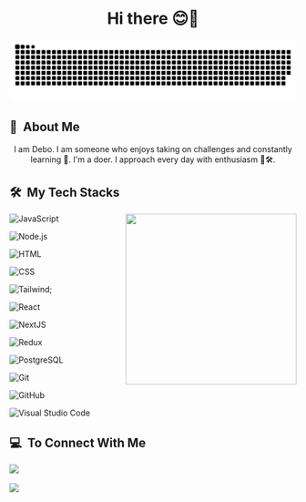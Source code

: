 
<h1 align="center"> Hi there 😊👋 </h1>

<!--- snake -->
<div align="center">
  <img  src="https://github.com/1999AZZAR/1999AZZAR/blob/main/resources/img/grid-snake.svg"
       alt="snake" /></a>
</div>

  ## 🧭 &nbsp;About Me
  
<p align="center"> I am Debo. I am someone who enjoys taking on challenges and constantly learning 🎈. I'm a doer. I approach every day with enthusiasm 💜🛠️. </p>


  ## 🛠️ &nbsp;My Tech Stacks
  
 <img align="right" src="https://res.cloudinary.com/teepublic/image/private/s--4xCZhSgj--/c_crop,x_10,y_10/c_fit,h_830/c_crop,g_north_west,h_1038,w_1038,x_-195,y_-104/l_upload:v1565806151:production:blanks:vdbwo35fw6qtflw9kezw/fl_layer_apply,g_north_west,x_-306,y_-215/b_rgb:c8e0ec/c_limit,f_jpg,h_630,q_90,w_630/v1561928590/production/designs/1989509_2.jpg" height="300" width="300">

![JavaScript](https://img.shields.io/badge/-JavaScript-0D1117?style=flat&logo=javascript)&nbsp;

![Node.js](https://img.shields.io/badge/-Node.js-0D1117?style=flat&logo=node.js)&nbsp;

![HTML](https://img.shields.io/badge/-HTML-0D1117?style=flat&logo=HTML5)&nbsp;

![CSS](https://img.shields.io/badge/-CSS-0D1117?style=flat&logo=CSS3&logoColor=1572B6)&nbsp;

![Tailwind](https://img.shields.io/badge/tailwindcss-0F172A?&logo=tailwindcss);

![React](https://img.shields.io/badge/-React-0D1117?style=flat&logo=react)&nbsp;

![NextJS](https://img.shields.io/badge/next.js-000000?style=for-the-badge&logo=nextdotjs&logoColor=white)&nbsp;

![Redux](https://img.shields.io/badge/-Redux-000?&logo=Redux)&nbsp;

![PostgreSQL](https://img.shields.io/badge/-PostgreSQL-0D1117?style=flat&logo=postgresql)&nbsp;

 ![Git](https://img.shields.io/badge/-Git-0D1117?style=flat&logo=git)&nbsp;
 
 ![GitHub](https://img.shields.io/badge/-GitHub-0D1117?style=flat&logo=github)&nbsp;
  
 ![Visual Studio Code](https://img.shields.io/badge/-VS%20Code-0D1117?style=flat&logo=visual-studio-code&logoColor=007ACC)&nbsp;
 
   ## 💻 &nbsp;To Connect With Me
   

[<img src="https://img.shields.io/badge/linkedin-%230077B5.svg?&style=for-the-badge&logo=linkedin&logoColor=white" />](https://www.linkedin.com/in/debora-cecilia-navarro-4aa2a936/?locale=en_US)

[<img src="https://img.shields.io/badge/twitter-%231DA1F2.svg?&style=for-the-badge&logo=twitter&logoColor=white" />](https://twitter.com/dcnavarro87)

   
   

 

